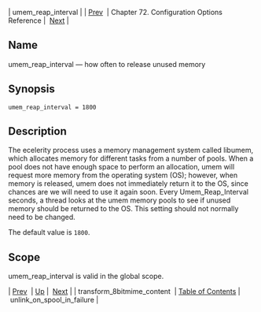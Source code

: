 | umem_reap_interval |
| [Prev](conf.ref.transform_8bitmime_content)  | Chapter 72. Configuration Options Reference |  [Next](conf.ref.unlink_on_spool_in_failure) |

<a name="conf.ref.umem_reap_interval"></a>
## Name

umem_reap_interval — how often to release unused memory

## Synopsis

`umem_reap_interval = 1800`

<a name="idp27250704"></a>
## Description

The ecelerity process uses a memory management system called libumem, which allocates memory for different tasks from a number of pools. When a pool does not have enough space to perform an allocation, umem will request more memory from the operating system (OS); however, when memory is released, umem does not immediately return it to the OS, since chances are we will need to use it again soon. Every Umem_Reap_Interval seconds, a thread looks at the umem memory pools to see if unused memory should be returned to the OS. This setting should not normally need to be changed.

The default value is `1800`.

<a name="idp27254032"></a>
## Scope

umem_reap_interval is valid in the global scope.

| [Prev](conf.ref.transform_8bitmime_content)  | [Up](config.options.ref) |  [Next](conf.ref.unlink_on_spool_in_failure) |
| transform_8bitmime_content  | [Table of Contents](index) |  unlink_on_spool_in_failure |

